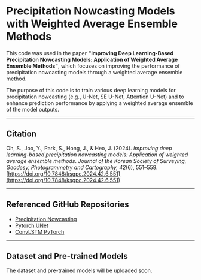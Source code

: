 # Precipitation Nowcasting Models with Weighted Average Ensemble Methods

This code was used in the paper **"Improving Deep Learning-Based Precipitation Nowcasting Models: Application of Weighted Average Ensemble Methods"**, which focuses on improving the performance of precipitation nowcasting models through a weighted average ensemble method.

The purpose of this code is to train various deep learning models for precipitation nowcasting (e.g., U-Net, SE U-Net, Attention U-Net) and to enhance prediction performance by applying a weighted average ensemble of the model outputs.

---

## Citation

Oh, S., Joo, Y., Park, S., Hong, J., & Heo, J. (2024). *Improving deep learning-based precipitation nowcasting models: Application of weighted average ensemble methods*. *Journal of the Korean Society of Surveying, Geodesy, Photogrammetry and Cartography, 42*(6), 551–559. [https://doi.org/10.7848/ksgpc.2024.42.6.551](https://doi.org/10.7848/ksgpc.2024.42.6.551)

---

## Referenced GitHub Repositories

- [Precipitation Nowcasting](https://github.com/Hzzone/Precipitation-Nowcasting)  
- [Pytorch UNet](https://github.com/milesial/Pytorch-UNet)  
- [ConvLSTM PyTorch](https://github.com/jhhuang96/ConvLSTM-PyTorch)

---

## Dataset and Pre-trained Models

The dataset and pre-trained models will be uploaded soon.
